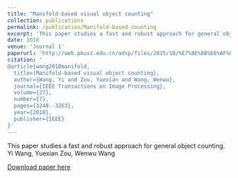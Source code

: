 ```yaml
---
title: "Manifold-based visual object counting"
collection: publications
permalink: /publication/Manifold-based-counting
excerpt: 'This paper studies a fast and robust approach for general object counting.<br/><img src='/images/500x300.png'>'
date: 2018
venue: 'Journal 1'
paperurl: 'http://web.pkusz.edu.cn/adsp/files/2015/10/%E7%8E%8B%E6%AF%85TIP%E6%96%87%E7%AB%A0-%E6%9C%80%E7%BB%88%E7%89%88.pdf'
citation: '
@article{wang2018manifold,
  title={Manifold-based visual object counting},
  author={Wang, Yi and Zou, Yuexian and Wang, Wenwu},
  journal={IEEE Transactions on Image Processing},
  volume={27},
  number={7},
  pages={3248--3263},
  year={2018},
  publisher={IEEE}
}'
---
```

This paper studies a fast and robust approach for general object counting.
Yi Wang, Yuexian Zou, Wenwu Wang

[Download paper here](http://web.pkusz.edu.cn/adsp/files/2015/10/%E7%8E%8B%E6%AF%85TIP%E6%96%87%E7%AB%A0-%E6%9C%80%E7%BB%88%E7%89%88.pdf)